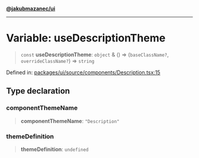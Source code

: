 [**@jakubmazanec/ui**](../README.md)

---

# Variable: useDescriptionTheme

> `const` **useDescriptionTheme**: `object` & () => (`baseClassName?`, `overrideClassName?`) =>
> `string`

Defined in:
[packages/ui/source/components/Description.tsx:15](https://github.com/jakubmazanec/tools/blob/acfa246dbb1035f65efb7fa114167a3cbefca108/packages/ui/source/components/Description.tsx#L15)

## Type declaration

### componentThemeName

> **componentThemeName**: `"Description"`

### themeDefinition

> **themeDefinition**: `undefined`

